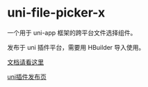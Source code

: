# uni-file-picker-x

一个用于 uni-app 框架的跨平台文件选择组件。

发布于 uni 插件平台，需要用 HBuilder 导入使用。

[文档请看这里](https://github.com/calimanco/uni-file-picker-x/blob/main/uni_modules/calimanco-file-picker-x/readme.md)

[uni插件发布页](https://ext.dcloud.net.cn/plugin?id=17763)
